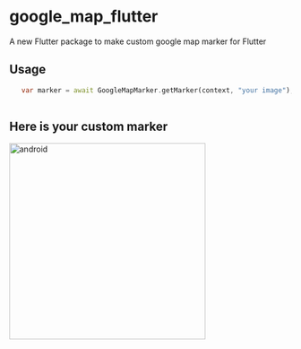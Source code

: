 # google_map_flutter

A new Flutter package to make custom google map marker for Flutter

## Usage

```dart
   var marker = await GoogleMapMarker.getMarker(context, "your image");
   
```


## Here is your custom marker

<p align="left">
  <img src="https://github.com/user-attachments/assets/9193ce07-776a-40ce-84bf-45fd85ae56ed" width="350" title="android">
</p>




